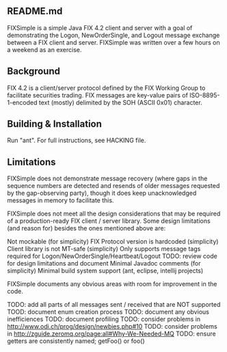 README.md
---------

FIXSimple is a simple Java FIX 4.2 client and server with a goal of
demonstrating the Logon, NewOrderSingle, and Logout message exchange
between a FIX client and server.  FIXSimple was written over a few
hours on a weekend as an exercise.


Background
----------

FIX 4.2 is a client/server protocol defined by the FIX Working Group
to facilitate securities trading.  FIX messages are key-value pairs of
ISO-8895-1-encoded text (mostly) delimited by the SOH (ASCII 0x01)
character.


Building & Installation
--------

Run "ant".  For full instructions, see HACKING file.


Limitations
-----------

FIXSimple does not demonstrate message recovery (where gaps in the
sequence numbers are detected and resends of older messages requested
by the gap-observing party), though it does keep unacknowledged
messages in memory to facilitate this.

FIXSimple does not meet all the design considerations that may be
required of a production-ready FIX client / server library.  Some
design limitations (and reason for) besides the ones mentioned above
are:

Not mockable (for simplicity)
FIX Protocol version is hardcoded (simplicity)
Client library is not MT-safe (simplicity)
Only supports message tags required for Logon/NewOrderSingle/Heartbeat/Logout
TODO: review code for design limitations and document
Minimal Javadoc comments (for simplicity)
Minimal build system support (ant, eclipse, intellij projects)

FIXSimple documents any obvious areas with room for improvement in the code.


TODO: add all parts of all messages sent / received that are NOT supported
TOOD: document enum creation process
TODO: document any obvious inefficiences
TODO: document profiling
TODO: consider problems in http://www.odi.ch/prog/design/newbies.php#10
TODO: consider problems in http://zguide.zeromq.org/page:all#Why-We-Needed-MQ
TODO: ensure getters are consistently named; getFoo() or foo()
